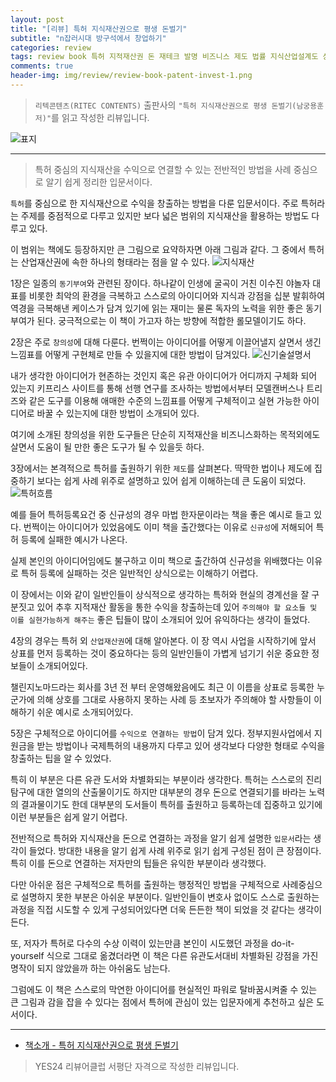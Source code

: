 ```yaml
---  
layout: post  
title: "[리뷰] 특허 지식재산권으로 평생 돈벌기"  
subtitle: "n잡러시대 방구석에서 창업하기"  
categories: review  
tags: review book 특허 지적재산권 돈 재테크 발명 비즈니스 제도 법률 지식산업설계도 상품화 사업계획서  
comments: true  
header-img: img/review/review-book-patent-invest-1.png
---  
```

  
> `리텍콘텐츠(RITEC CONTENTS)` 출판사의 `"특허 지식재산권으로 평생 돈벌기(남궁용훈 저)"`를 읽고 작성한 리뷰입니다.  

![표지](https://theorydb.github.io/assets/img/review/review-book-patent-invest-1.png)  

---

> 특허 중심의 지식재산을 수익으로 연결할 수 있는 전반적인 방법을 사례 중심으로 알기 쉽게 정리한 입문서이다.

`특허`를 중심으로 한 지식재산으로 수익을 창출하는 방법을 다룬 입문서이다. 주로 특허라는 주제를 중점적으로 다루고 있지만 보다 넓은 범위의 지식재산을 활용하는 방법도 다루고 있다. 

이 범위는 책에도 등장하지만 큰 그림으로 요약하자면 아래 그림과 같다. 그 중에서 특허는 산업재산권에 속한 하나의 형태라는 점을 알 수 있다.
![지식재산](https://theorydb.github.io/assets/img/review/review-book-patent-invest-2.png)  

1장은 일종의 `동기부여`와 관련된 장이다. 하나같이 인생에 굴곡이 거친 이수진 야놀자 대표를 비롯한 최악의 환경을 극복하고 스스로의 아이디어와 지식과 강점을 십분 발휘하여 역경을 극복해낸 케이스가 담겨 있기에 읽는 재미는 물론 독자의 노력을 위한 좋은 동기 부여가 된다. 궁극적으로는 이 책이 가고자 하는 방향에 적합한 롤모델이기도 하다. 

2장은 주로 `창의성`에 대해 다룬다. 번쩍이는 아이디어를 어떻게 이끌어낼지 살면서 생긴 느낌표를 어떻게 구현체로 만들 수 있을지에 대한 방법이 담겨있다. 
![신기술설명서](https://theorydb.github.io/assets/img/review/review-book-patent-invest-4.png)  

내가 생각한 아이디어가 현존하는 것인지 혹은 유관 아이디어가 어디까지 구체화 되어 있는지 키프리스 사이트를 통해 선행 연구를 조사하는 방법에서부터 모델캔버스나 트리즈와 같은 도구를 이용해 애매한 수준의 느낌표를 어떻게 구체적이고 실현 가능한 아이디어로 바꿀 수 있는지에 대한 방법이 소개되어 있다. 

여기에 소개된 창의성을 위한 도구들은 단순히 지적재산을 비즈니스화하는 목적외에도 살면서 도움이 될 만한 좋은 도구가 될 수 있을듯 하다. 

3장에서는 본격적으로 특허를 출원하기 위한 `제도`를 살펴본다. 딱딱한 법이나 제도에 집중하기 보다는 쉽게 사례 위주로 설명하고 있어 쉽게 이해하는데 큰 도움이 되었다. 
![특허흐름](https://theorydb.github.io/assets/img/review/review-book-patent-invest-3.png)  

예를 들어 특허등록요건 중 신규성의 경우 마법 한자문이라는 책을 좋은 예시로 들고 있다. 번쩍이는 아이디어가 있었음에도 이미 책을 출간했다는 이유로 `신규성`에 저해되어 특허 등록에 실패한 예시가 나온다.

실제 본인의 아이디어임에도 불구하고 이미 책으로 출간하여 신규성을 위배했다는 이유로 특허 등록에 실패하는 것은 일반적인 상식으로는 이해하기 어렵다. 

이 장에서는 이와 같이 일반인들이 상식적으로 생각하는 특허와 현실의 경계선을 잘 구분짓고 있어 추후 지적재산 활동을 통한 수익을 창출하는데 있어 `주의해야 할 요소들 및 이를 실현가능하게 해주는` 좋은 팁들이 많이 소개되어 있어 유익하다는 생각이 들었다. 

4장의 경우는 특허 외 `산업재산권`에 대해 알아본다. 이 장 역시 사업을 시작하기에 앞서 상표를 먼저 등록하는 것이 중요하다는 등의 일반인들이 가볍게 넘기기 쉬운 중요한 정보들이 소개되어있다. 

챌린지노마드라는 회사를 3년 전 부터 운영해왔음에도 최근 이 이름을 상표로 등록한 누군가에 의해 상호를 그대로 사용하지 못하는 사례 등 초보자가 주의해야 할 사항들이 이해하기 쉬운 예시로 소개되어있다. 

5장은 구체적으로 아이디어를 `수익으로 연결하는 방법`이 담겨 있다. 정부지원사업에서 지원금을 받는 방법이나 국제특허의 내용까지 다루고 있어 생각보다 다양한 형태로 수익을 창출하는 팁을 알 수 있었다. 

특히 이 부분은 다른 유관 도서와 차별화되는 부분이라 생각한다. 특허는 스스로의 진리 탐구에 대한 열의의 산출물이기도 하지만 대부분의 경우 돈으로 연결되기를 바라는 노력의 결과물이기도 한데 대부분의 도서들이 특허를 출원하고 등록하는데 집중하고 있기에 이런 부분들은 쉽게 알기 어렵다. 

전반적으로 특허와 지식재산을 돈으로 연결하는 과정을 알기 쉽게 설명한 `입문서`라는 생각이 들었다. 방대한 내용을 알기 쉽게 사례 위주로 읽기 쉽게 구성된 점이 큰 장점이다. 특히 이를 돈으로 연결하는 저자만의 팁들은 유익한 부분이라 생각했다.

다만 아쉬운 점은 구체적으로 특허를 출원하는 행정적인 방법을 구체적으로 사례중심으로 설명하지 못한 부분은 아쉬운 부분이다. 일반인들이 변호사 없이도 스스로 출원하는 과정을 직접 시도할 수 있게 구성되어있다면 더욱 든든한 책이 되었을 것 같다는 생각이 든다. 

또, 저자가 특허로 다수의 수상 이력이 있는만큼 본인이 시도했던 과정을 do-it-yourself 식으로 그대로 옮겼더라면 이 책은 다른 유관도서대비 차별화된 강점을 가진 명작이 되지 않았을까 하는 아쉬움도 남는다. 

그럼에도 이 책은 스스로의 막연한 아이디어를 현실적인 파워로 탈바꿈시켜줄 수 있는 큰 그림과 감을 잡을 수 있다는 점에서 특허에 관심이 있는 입문자에게 추천하고 싶은 도서이다. 

---

* [책소개 - 특허 지식재산권으로 평생 돈벌기](http://www.yes24.com/Product/Goods/110791772)

> YES24 리뷰어클럽 서평단 자격으로 작성한 리뷰입니다.